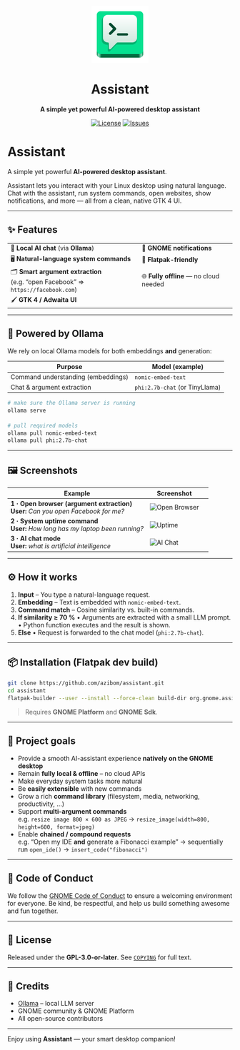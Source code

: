 [license-url]: https://github.com/azibom/assistant/blob/master/COPYING
[license-image]: https://img.shields.io/github/license/azibom/assistant.svg?style=for-the-badge
[issues-url]: https://github.com/azibom/assistant/issues
[issues-image]: https://img.shields.io/github/issues/azibom/assistant?style=for-the-badge

<div align="center">
  <img src="data/icons/hicolor/scalable/apps/com.azibom.assistant.svg" width="128" height="128">

  # Assistant

  **A simple yet powerful AI-powered desktop assistant**

  [![License][license-image]][license-url]
  [![Issues][issues-image]][issues-url]

</div>

# Assistant

A simple yet powerful **AI-powered desktop assistant**.

Assistant lets you interact with your Linux desktop using natural language.  
Chat with the assistant, run system commands, open websites, show notifications, and more — all from a clean, native GTK 4 UI.

---

## ✨ Features

| | |
|---|---|
| 🧠 **Local AI chat** (via **Ollama**) | 🔔 **GNOME notifications** |
| 🖥️ **Natural-language system commands** | 🔎 **Flatpak-friendly** |
| 🗂️ **Smart argument extraction**<br>(e.g. “open Facebook” ⇒ `https://facebook.com`) | 🌐 **Fully offline** — no cloud needed |
| 🖌️ **GTK 4 / Adwaita UI**  |

---

## 🚀 Powered by Ollama

We rely on local Ollama models for both embeddings **and** generation:

| Purpose | Model (example) |
|---------|-----------------|
| Command understanding (embeddings) | `nomic-embed-text` |
| Chat & argument extraction | `phi:2.7b-chat` (or TinyLlama) |

```bash
# make sure the Ollama server is running
ollama serve

# pull required models
ollama pull nomic-embed-text
ollama pull phi:2.7b-chat
````

---

## 🖼️ Screenshots

| Example                                                                                                                                                                                      | Screenshot                                                                                          |                                                   |
| -------------------------------------------------------------------------------------------------------------------------------------------------------------------------------------------- | --------------------------------------------------------------------------------------------------- | ------------------------------------------------- |
| **1 · Open browser (argument extraction)**<br>**User:** *Can you open Facebook for me?*<br>                                                       | ![Open Browser](docs/screenshots/Screenshot1.png) |
| **2 · System uptime command**<br>**User:** *How long has my laptop been running?*                                        | ![Uptime](docs/screenshots/Screenshot2.png)                                                         |                                                   |
| **3 · AI chat mode**<br>**User:** *what is artificial intelligence*<br> | ![AI Chat](docs/screenshots/Screenshot3.png)                                                        |                                                   |

---

## ⚙️ How it works

1. **Input** – You type a natural-language request.
2. **Embedding** – Text is embedded with `nomic-embed-text`.
3. **Command match** – Cosine similarity vs. built-in commands.
4. **If similarity ≥ 70 %**
   • Arguments are extracted with a small LLM prompt.
   • Python function executes and the result is shown.
5. **Else**
   • Request is forwarded to the chat model (`phi:2.7b-chat`).
---

## 📦 Installation (Flatpak dev build)

```bash
git clone https://github.com/azibom/assistant.git
cd assistant
flatpak-builder --user --install --force-clean build-dir org.gnome.assistant.json
```

> Requires **GNOME Platform** and **GNOME Sdk**.

---

## 🎯 Project goals

* Provide a smooth AI-assistant experience **natively on the GNOME desktop**
* Remain **fully local & offline** – no cloud APIs
* Make everyday system tasks more natural
* Be **easily extensible** with new commands
* Grow a rich **command library** (filesystem, media, networking, productivity, …)
* Support **multi-argument commands**  
  e.g. `resize image 800 × 600 as JPEG` → `resize_image(width=800, height=600, format=jpeg)`
* Enable **chained / compound requests**  
  e.g. “Open my IDE **and** generate a Fibonacci example” → sequentially run `open_ide()` → `insert_code("fibonacci")`


---

## 🤝 Code of Conduct
We follow the [GNOME Code of Conduct](https://wiki.gnome.org/Foundation/CodeOfConduct) to ensure a welcoming environment for everyone. Be kind, be respectful, and help us build something awesome and fun together. 

---

## 📝 License

Released under the **GPL-3.0-or-later**.
See [`COPYING`](COPYING) for full text.

---

## 🙏 Credits

* [Ollama](https://ollama.com/) – local LLM server
* GNOME community & GNOME Platform
* All open-source contributors

---

Enjoy using **Assistant** — your smart desktop companion!
